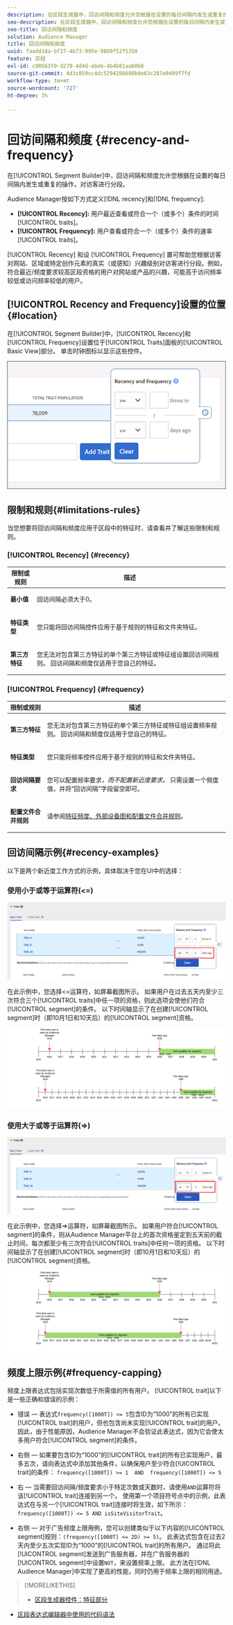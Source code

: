 ```yaml
---
description: 在区段生成器中，回访间隔和频度允许您根据在设置的每日间隔内发生或重复的操作，对访客进行分段。
seo-description: 在区段生成器中，回访间隔和频度允许您根据在设置的每日间隔内发生或重复的操作，对访客进行分段。
seo-title: 回访间隔和频度
solution: Audience Manager
title: 回访间隔和频度
uuid: faadd18a-bf27-4b73-995e-9809f52f5350
feature: 区段
exl-id: c00563f0-d270-4d4d-abeb-4b4b81aa68b8
source-git-commit: 4d3c859cc4dc5294286680b0e63c287e0409f7fd
workflow-type: tm+mt
source-wordcount: '727'
ht-degree: 3%

---
```


# 回访间隔和频度 {#recency-and-frequency}

在[!UICONTROL Segment Builder]中，回访间隔和频度允许您根据在设置的每日间隔内发生或重复的操作，对访客进行分段。

Audience Manager按如下方式定义[!DNL recency]和[!DNL frequency]:

* **[!UICONTROL Recency]:** 用户最近查看或符合一个（或多个）条件的时间 [!UICONTROL traits]。
* **[!UICONTROL Frequency]:** 用户查看或符合一个（或多个）条件的速率 [!UICONTROL traits]。

[!UICONTROL Recency] 和设 [!UICONTROL Frequency] 置可帮助您根据访客对网站、区域或特定创作元素的真实（或感知）兴趣级别对访客进行分段。例如，符合最近/频度要求较高区段资格的用户对网站或产品的兴趣，可能高于访问频率较低或访问频率较低的用户。

## [!UICONTROL Recency and Frequency]设置的位置 {#location}

在[!UICONTROL Segment Builder]中，[!UICONTROL Recency]和[!UICONTROL Frequency]设置位于[!UICONTROL Traits]面板的[!UICONTROL Basic View]部分。 单击时钟图标以显示这些控件。

![](assets/recency_frequency.png)

## 限制和规则{#limitations-rules}

当您想要将回访间隔和频度应用于区段中的特征时，请查看并了解这些限制和规则。

### [!UICONTROL Recency] {#recency}

<table id="table_026064124C694D75B7A960457D50170B"> 
 <thead> 
  <tr> 
   <th colname="col1" class="entry"> 限制或规则 </th> 
   <th colname="col2" class="entry"> 描述 </th> 
  </tr> 
 </thead>
 <tbody> 
  <tr> 
   <td colname="col1"> <p> <b>最小值</b> </p> </td> 
   <td colname="col2"> <p>回访间隔必须大于0。 </p> </td> 
  </tr>
  <tr> 
   <td colname="col1"> <p> <b>特征类型</b> </p> </td> 
   <td colname="col2"> <p>您只能将回访间隔控件应用于基于规则的特征和文件夹特征。 </p> </td> 
  </tr> 
  <tr> 
   <td colname="col1"> <p> <b>第三方特征</b> </p> </td> 
   <td colname="col2"> <p>您无法对包含第三方特征的单个第三方特征或特征组设置回访间隔规则。 回访间隔和频度仅适用于您自己的特征。 </p> </td> 
  </tr> 
 </tbody> 
</table>

### [!UICONTROL Frequency] {#frequency}

<table id="table_EBD621D26C8B4D03933E8C0753C892A7"> 
 <thead> 
  <tr> 
   <th colname="col1" class="entry"> 限制或规则 </th> 
   <th colname="col2" class="entry"> 描述 </th> 
  </tr> 
 </thead>
 <tbody> 
  <tr> 
   <td colname="col1"> <p> <b>第三方特征</b> </p> </td> 
   <td colname="col2"> <p>您无法对包含第三方特征的单个第三方特征或特征组设置频率规则。 回访间隔和频度仅适用于您自己的特征。 </p> </td> 
  </tr> 
  <tr> 
   <td colname="col1"> <p> <b>特征类型</b> </p> </td> 
   <td colname="col2"> <p>您只能将频率控件应用于基于规则的特征和文件夹特征。 </p> </td> 
  </tr> 
  <tr> 
   <td colname="col1"> <p> <b>回访间隔要求</b> </p> </td> 
   <td colname="col2"> <p>您可以配置频率要求<i>，而不配置新近度要求。 </i>只需设置一个频度值，并将“回访间隔”字段留空即可。 </p> </td> 
  </tr> 
  <tr> 
   <td colname="col1"> <p><b>配置文件合并规则</b> </p> </td> 
   <td colname="col2"> <p>请参阅<a href="../../faq/faq-profile-merge.md#trait-freq-device-rules">特征频度、外部设备图和配置文件合并规则</a>。 </p> </td> 
  </tr> 
 </tbody> 
</table>

## 回访间隔示例{#recency-examples}

以下是两个新近度工作方式的示例，具体取决于您在UI中的选择：

### 使用小于或等于运算符(&lt;=)

![小于或等于](assets/less-than-equal-to.png)

在此示例中，您选择&lt;=运算符，如屏幕截图所示。 如果用户在过去五天内至少三次符合三个[!UICONTROL traits]中任一项的资格，则此选项会使他们符合[!UICONTROL segment]的条件。 以下时间轴显示了在创建[!UICONTROL segment]时（即10月1日和10天后）的[!UICONTROL segment]资格。

![最近五天](assets/last-5-days.png)

### 使用大于或等于运算符(=>)

![大于等于](assets/greater-than-equal-to.png)

在此示例中，您选择=>运算符，如屏幕截图所示。 如果用户符合[!UICONTROL segment]的条件，则从Audience Manager平台上的首次资格鉴定到五天前的截止时间，每次都至少有三次符合[!UICONTROL traits]中任何一项的资格。 以下时间轴显示了在创建[!UICONTROL segment]时（即10月1日和10天后）的[!UICONTROL segment]资格。

![资格提前](assets/earlier-qualification.png)


## 频度上限示例{#frequency-capping}

频度上限表达式包括实现次数低于所需值的所有用户。 [!UICONTROL trait]以下是一些正确和错误的示例：

* 错误 — 表达式`frequency([1000T]) <= 5`包含ID为“1000”的所有已实现[!UICONTROL trait]的用户，但也包含尚未实现[!UICONTROL trait]的用户。 因此，由于性能原因，Audience Manager不会验证此表达式，因为它会使太多用户符合[!UICONTROL segment]的条件。

* 右侧 — 如果要包含ID为“1000”的[!UICONTROL trait]的所有已实现用户，最多五次，请向表达式中添加其他条件，以确保用户至少符合[!UICONTROL trait]的条件： `frequency([1000T]) >= 1  AND  frequency([1000T]) <= 5`

* 右 — 当需要回访间隔/频度要求小于特定次数或天数时，请使用`AND`运算符将该[!UICONTROL trait]连接到另一个。 使用第一个项目符号点中的示例，此表达式在与另一个[!UICONTROL trait]连接时将生效，如下所示：`frequency([1000T]) <= 5 AND isSiteVisitorTrait`。

* 右侧 — 对于广告频度上限用例，您可以创建类似于以下内容的[!UICONTROL segment]规则：`(frequency([1000T] <= 2D) >= 5)`。 此表达式包含在过去2天内至少五次实现ID为“1000”的[!UICONTROL trait]的所有用户。 通过将此[!UICONTROL segment]发送到广告服务器，并在广告服务器的[!UICONTROL segment]中设置`NOT`，来设置频率上限。 此方法在[!DNL Audience Manager]中实现了更高的性能，同时仍用于频率上限的相同用途。

>[!MORELIKETHIS]
>
>* [区段生成器控件：特征部分](../../features/segments/segment-builder.md#segment-builder-controls-traits)
* [区段表达式编辑器中使用的代码语法](../../features/segments/segment-code-syntax.md)

